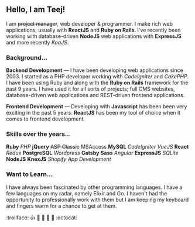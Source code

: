 ## Hello, I am Teej!

I am <del>project manager</del>, web developer & programmer. I make rich web applications, usually with **ReactJS** and **Ruby on Rails**. I've recently been working with database-driven **NodeJS** web applications with **ExpressJS** and more recently _KoaJS_.

### Background...

**Backend Development** — I have been developing web applications since 2003. I started as a PHP developer working with _CodeIgniter_ and _CakePHP_. I have been using Ruby and along with the **Ruby on Rails** framework for the past 9 years. I have used it for all sorts of projects; full CMS websites, database-driven web applications and REST-driven frontend applications.

**Frontend Development** — Developing with **Javascript** has been been very exciting in the past 5 years. **ReactJS** has been my tool of choice when it comes to frontend development.

### Skills over the years...

**Ruby** _PHP_ **jQuery** <del>ASP Classic</del> </del>MSAccess</del> **MySQL** _CodeIgniter_ _VueJS_ **React** _Redux_ **PostgreSQL** _Wordpress_ **Gatsby** **Sass** _Angular_ **ExpressJS** _SQLite_ **NodeJS** **KnexJS** _Shopify App Development_

### Want to Learn...

I have always been fascinated by other programming languages. I have a few languages on my radar, namely Elixir and Go. I haven't had the opportunity to professionally work with them but I am keeping my keyboard and fingers warm for a chance to get at them.

:trollface: :+1: :camel: :tada: :rocket: :metal: :octocat:
